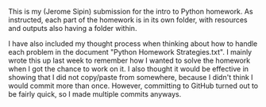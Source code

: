 This is my (Jerome Sipin) submission for the intro to Python homework. As instructed, each part of the homework is in its own folder, with resources and outputs also having a
folder within.

I have also included my thought process when thinking about how to handle each problem in the document "Python Homework Strategies.txt". I mainly wrote this up
last week to remember how I wanted to solve the homework when I got the chance to work on it. I also thought it would be effective in showing
that I did not copy/paste from somewhere, because I didn't think I would commit more than once. However, committing to GitHub turned out to be
fairly quick, so I made multiple commits anyways.
